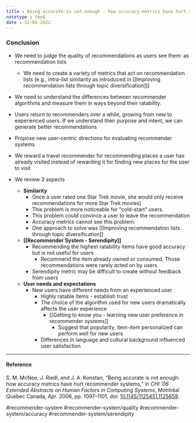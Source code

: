```yaml
---
title : Being accurate is not enough - how accuracy metrics have hurt recommender systems
notetype : feed
date : 22-01-2022
---
```




### Conclusion
- We need to judge the quality of recommendations as users see them: as recommendation lists
	- We need to create a variety of metrics that act on recommendation lists (e.g., intra-list similarity as introduced in [[Improving recommendation lists through topic diversification]])
- We need to understand the differences between recommender algorithms and measure them in ways beyond their ratability.
- Users return to recommenders over a while, growing from new to experienced users. If we understand their purpose and intent, we can generate better recommendations



- Propose new user-centric directions for evaluating recommender systems
- We reward a travel recommender for recommending places a user has already visited instead of rewarding it for finding new places for the user to visit
- We review 3 aspects
	- **Similarity**
		- Once a user rated one Star Trek movie, she would only receive recommendations for more Star Trek movies)
		- This problem is more noticeable for "cold-start" users.
		- This problem could convince a user to leave the recommendation
		- Accuracy metrics cannot see this problem.
		- One approach to solve was [[Improving recommendation lists through topic diversification]]
	- **[[Recommender System - Serendipity]]**
		- Recommending the highest ratability items have good accuracy but is not useful for users
			- Recommend the item already owned or consumed. Those recommendations were rarely acted on by users
		- Serendipity metric may be difficult to create without feedback from users
	- **User needs and expectations**
		- New users have different needs from an experienced user
			- Highly ratable items - establish trust
			- The choice of the algorithm used for new users dramatically affects the user experience
				- [[Getting to know you - learning new user preference in recommender systems]]
					- Suggest that popularity, item-item personalized can perform well for new users
			- Differences in language and cultural background influenced user satisfaction
	


---

#### Reference
S. M. McNee, J. Riedl, and J. A. Konstan, “Being accurate is not enough: how accuracy metrics have hurt recommender systems,” in _CHI ’06 Extended Abstracts on Human Factors in Computing Systems_, Montréal Québec Canada, Apr. 2006, pp. 1097–1101. doi: [10.1145/1125451.1125659](https://doi.org/10.1145/1125451.1125659).


#recommender-system #recommender-system/quality #recommender-system/accuracy #recommender-system/serendipity 